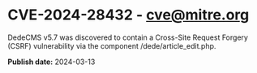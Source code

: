 # CVE-2024-28432 - cve@mitre.org

DedeCMS v5.7 was discovered to contain a Cross-Site Request Forgery (CSRF) vulnerability via the component /dede/article_edit.php.

**Publish date:** 2024-03-13
